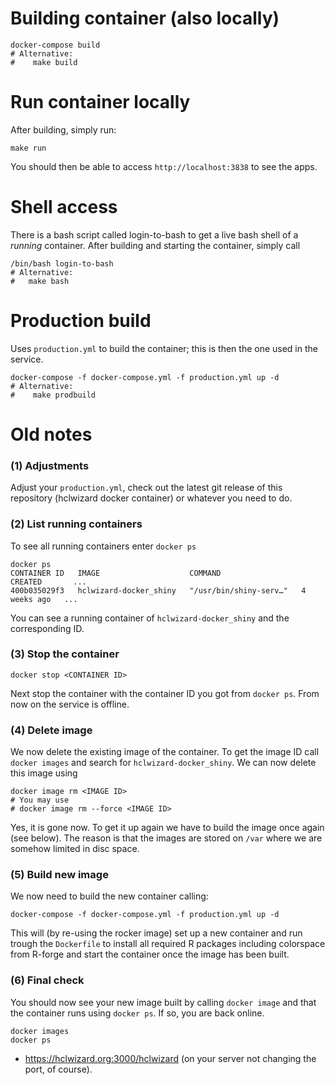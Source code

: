 


# Building container (also locally)

```
docker-compose build
# Alternative:
#    make build
```

# Run container locally

After building, simply run:

```
make run
```

You should then be able to access `http://localhost:3838` to see
the apps.

# Shell access

There is a bash script called login-to-bash to get a live bash shell
of a _running_ container. After building and starting the container,
simply call

```
/bin/bash login-to-bash
# Alternative:
#   make bash
```

# Production build

Uses `production.yml` to build the container; this is then the one
used in the service.

```
docker-compose -f docker-compose.yml -f production.yml up -d
# Alternative:
#    make prodbuild
```

# Old notes

### (1) Adjustments

Adjust your `production.yml`, check out the latest git release of this
repository (hclwizard docker container) or whatever you need to do.

### (2) List running containers

To see all running containers enter `docker ps`

```
docker ps
CONTAINER ID   IMAGE                    COMMAND                  CREATED       ...
400b035029f3   hclwizard-docker_shiny   "/usr/bin/shiny-serv…"   4 weeks ago   ...
```

You can see a running container of `hclwizard-docker_shiny` and the corresponding ID.

### (3) Stop the container

```
docker stop <CONTAINER ID>
```

Next stop the container with the container ID you got from `docker ps`. From now on the
service is offline.

### (4) Delete image

We now delete the existing image of the container. To get the image ID
call `docker images` and search for `hclwizard-docker_shiny`. We can now
delete this image using

```
docker image rm <IMAGE ID>
# You may use
# docker image rm --force <IMAGE ID>
```

Yes, it is gone now. To get it up again we have to build the image once again
(see below). The reason is that the images are stored on `/var` where we are
somehow limited in disc space.

### (5) Build new image

We now need to build the new container calling:

```
docker-compose -f docker-compose.yml -f production.yml up -d
```

This will (by re-using the rocker image) set up a new container and
run trough the `Dockerfile` to install all required R packages
including colorspace from R-forge and start the container once the image
has been built.

### (6) Final check

You should now see your new image built by calling `docker image` and
that the container runs using `docker ps`. If so, you are back online.

```
docker images
docker ps
```

* <https://hclwizard.org:3000/hclwizard> (on your server not changing the port, of course).






